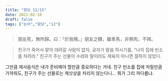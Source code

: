 ```yaml
---
title: "향당 12/15"
date: 2021-02-10
draft: false
tags: ["논어","향당","12"]
---
```


> 朋友死，無所歸。曰：「於我殯。」朋友之饋，雖車馬，非祭肉，不拜。

> 친구가 죽어서 맡아 데려갈 사람이 없자, 공자가 말씀 하시기를, "나의 집에 빈소를 차려라." 친구가 주는 선물이 수레와 말이라도 제육이 아니면 절하지 않았다.

그만큼 제사음식은 내가 준비해야 할만큼 중요하다는 거네. 친구 빈소를 집에 차릴만큼 가까워도, 친구가 주는 선물로는 제삿상을 차리지 않는다니... 뭐가 그리 까다롭냐.
